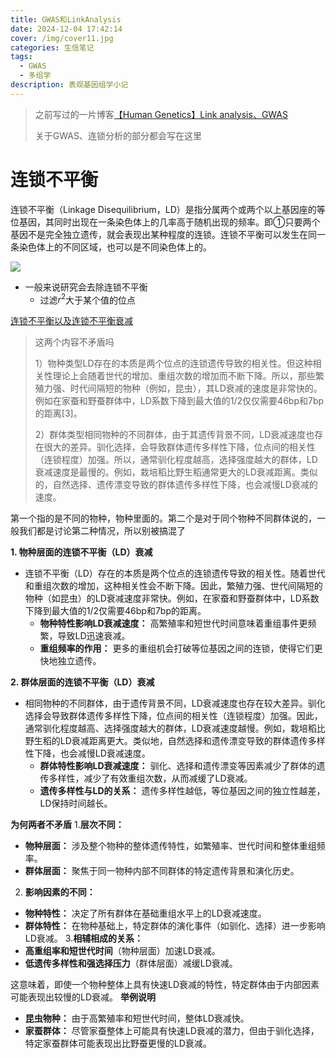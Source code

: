 ```yaml
---
title: GWAS和LinkAnalysis
date: 2024-12-04 17:42:14
cover: /img/cover11.jpg
categories: 生信笔记
tags: 
  - GWAS 
  - 多组学
description: 表观基因组学小记
---
```

> 之前写过的一片博客[【Human Genetics】Link analysis、GWAS](https://blog.csdn.net/weixin_57345774/article/details/136054887)
>
> 关于GWAS、连锁分析的部分都会写在这里

# 连锁不平衡



连锁不平衡（Linkage Disequilibrium，LD）是指分属两个或两个以上基因座的等位基因，其同时出现在一条染色体上的几率高于随机出现的频率。即①只要两个基因不是完全独立遗传，就会表现出某种程度的连锁。连锁不平衡可以发生在同一条染色体上的不同区域，也可以是不同染色体上的。

![](https://pic.imgdb.cn/item/674fd874d0e0a243d4dd0768.png)



- 一般来说研究会去除连锁不平衡
  - 过滤$r^2$大于某个值的位点



[连锁不平衡以及连锁不平衡衰减](https://www.jianshu.com/p/cd806ebe7d36)

> 这两个内容不矛盾吗
>
> 1）物种类型LD存在的本质是两个位点的连锁遗传导致的相关性。但这种相关性理论上会随着世代的增加、重组次数的增加而不断下降。所以，那些繁殖力强、时代间隔短的物种（例如，昆虫），其LD衰减的速度是非常快的。例如在家蚕和野蚕群体中，LD系数下降到最大值的1/2仅仅需要46bp和7bp的距离[3]。
>
> 
>
> 2）群体类型相同物种的不同群体，由于其遗传背景不同，LD衰减速度也存在很大的差异。驯化选择，会导致群体遗传多样性下降，位点间的相关性（连锁程度）加强。所以，通常驯化程度越高，选择强度越大的群体，LD衰减速度是最慢的。例如，栽培稻比野生稻通常更大的LD衰减距离。类似的，自然选择、遗传漂变导致的群体遗传多样性下降，也会减慢LD衰减的速度。

第一个指的是不同的物种，物种里面的。第二个是对于同个物种不同群体说的，一般我们都是讨论第二种情况，所以别被搞混了

**1. 物种层面的连锁不平衡（LD）衰减**
- 连锁不平衡（LD）存在的本质是两个位点的连锁遗传导致的相关性。随着世代和重组次数的增加，这种相关性会不断下降。因此，繁殖力强、世代间隔短的物种（如昆虫）的LD衰减速度非常快。例如，在家蚕和野蚕群体中，LD系数下降到最大值的1/2仅需要46bp和7bp的距离。
  - **物种特性影响LD衰减速度：** 高繁殖率和短世代时间意味着重组事件更频繁，导致LD迅速衰减。
  - **重组频率的作用：** 更多的重组机会打破等位基因之间的连锁，使得它们更快地独立遗传。

**2. 群体层面的连锁不平衡（LD）衰减**
- 相同物种的不同群体，由于遗传背景不同，LD衰减速度也存在较大差异。驯化选择会导致群体遗传多样性下降，位点间的相关性（连锁程度）加强。因此，通常驯化程度越高、选择强度越大的群体，LD衰减速度越慢。例如，栽培稻比野生稻的LD衰减距离更大。类似地，自然选择和遗传漂变导致的群体遗传多样性下降，也会减慢LD衰减速度。
  - **群体特性影响LD衰减速度：** 驯化、选择和遗传漂变等因素减少了群体的遗传多样性，减少了有效重组次数，从而减缓了LD衰减。
  - **遗传多样性与LD的关系：** 遗传多样性越低，等位基因之间的独立性越差，LD保持时间越长。

**为何两者不矛盾**
1.**层次不同：**
- **物种层面：** 涉及整个物种的整体遗传特性，如繁殖率、世代时间和整体重组频率。
- **群体层面：** 聚焦于同一物种内部不同群体的特定遗传背景和演化历史。
2.	**影响因素的不同：**
- **物种特性：** 决定了所有群体在基础重组水平上的LD衰减速度。
- **群体特性：** 在物种基础上，特定群体的演化事件（如驯化、选择）进一步影响LD衰减。
3.**相辅相成的关系：**
- **高重组率和短世代时间**（物种层面）加速LD衰减。
- **低遗传多样性和强选择压力**（群体层面）减缓LD衰减。

这意味着，即使一个物种整体上具有快速LD衰减的特性，特定群体由于内部因素可能表现出较慢的LD衰减。
**举例说明**
- **昆虫物种：** 由于高繁殖率和短世代时间，整体LD衰减快。
- **家蚕群体：** 尽管家蚕整体上可能具有快速LD衰减的潜力，但由于驯化选择，特定家蚕群体可能表现出比野蚕更慢的LD衰减。



